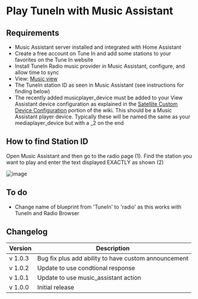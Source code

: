 # Play TuneIn with Music Assistant

## Requirements

- Music Assistant server installed and integrated with Home Assistant
- Create a free account on Tune In and add some stations to your favorites on the Tune In website
- Install TuneIn Radio music provider in Music Assistant, configure, and allow time to sync
- View: [Music view](../views/music)
- The TuneIn station ID as seen in Music Assistant (see instructions for finding below)
- The recently added musicplayer_device must be added to your View Assistant device configuration as explained in the [Satellite Custom Device Configuration](https://github.com/dinki/View-Assist/wiki/View-Assist-device-configuration#satellite-custom-device-configuration) portion of the wiki. This should be a Music Assistant player device. Typically these will be named the same as your mediaplayer_device but with a \_2 on the end

## How to find Station ID

Open Music Assistant and then go to the radio page (1). Find the station you want to play and enter the text displayed EXACTLY as shown (2)

![image](https://github.com/user-attachments/assets/026e51e3-bd5c-440f-ba0e-e221a40e9f9a)

## To do

- Change name of blueprint from 'TuneIn' to 'radio' as this works with TuneIn and Radio Browser

## Changelog

| Version | Description                                          |
| ------- | ---------------------------------------------------- |
| v 1.0.3 | Bug fix plus add ability to have custom announcement |
| v 1.0.2 | Update to use condtional response                    |
| v 1.0.1 | Update to use music_assistant action                 |
| v 1.0.0 | Initial release                                      |

